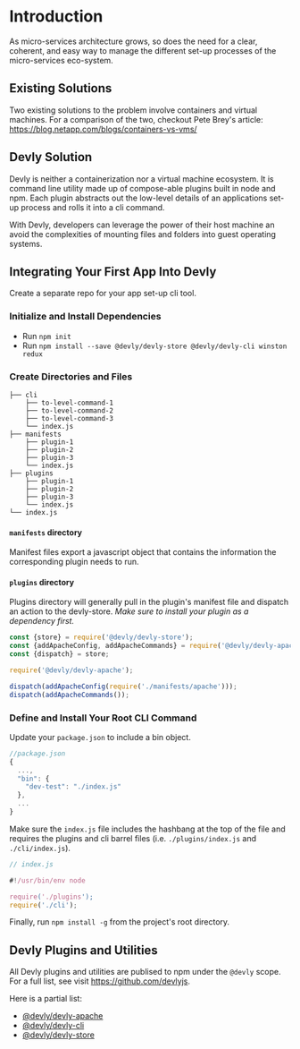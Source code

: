 # Introduction

As micro-services architecture grows, so does the need for a clear, coherent, and easy way to manage the different set-up processes of the micro-services eco-system.  

## Existing Solutions

Two existing solutions to the problem involve containers and virtual machines.  For a comparison of the two, checkout Pete Brey's article: https://blog.netapp.com/blogs/containers-vs-vms/

## Devly Solution

Devly is neither a containerization nor a virtual machine ecosystem.  It is command line utility made up of compose-able plugins built in node and npm.  Each plugin abstracts out the low-level details of an applications set-up process and rolls it into a cli command.

With Devly, developers can leverage the power of their host machine an avoid the complexities of mounting files and folders into guest operating systems.

## Integrating Your First App Into Devly

Create a separate repo for your app set-up cli tool.

### Initialize and Install Dependencies
 - Run `npm init`
 - Run `npm install --save @devly/devly-store @devly/devly-cli winston redux`

### Create Directories and Files

```
├── cli
    ├── to-level-command-1
    ├── to-level-command-2
    ├── to-level-command-3
    └── index.js
├── manifests
    ├── plugin-1
    ├── plugin-2
    ├── plugin-3
    └── index.js
├── plugins
    ├── plugin-1
    ├── plugin-2
    ├── plugin-3
    └── index.js
└── index.js
```

#### `manifests` directory

Manifest files export a javascript object that contains the information the corresponding plugin needs to run.

#### `plugins` directory

Plugins directory will generally pull in the plugin's manifest file and dispatch an action to the devly-store.  *Make sure to install your plugin as a dependency first.*

```js
const {store} = require('@devly/devly-store');
const {addApacheConfig, addApacheCommands} = require('@devly/devly-apache/actions');
const {dispatch} = store;

require('@devly/devly-apache');

dispatch(addApacheConfig(require('./manifests/apache')));
dispatch(addApacheCommands());
```

### Define and Install Your Root CLI Command

Update your `package.json` to include a bin object.  

```js
//package.json
{
  ...,
  "bin": {
    "dev-test": "./index.js"
  },
  ...
}
```

Make sure the `index.js` file includes the hashbang at the top of the file and requires the plugins and cli barrel files (i.e. `./plugins/index.js` and `./cli/index.js`).

```js
// index.js

#!/usr/bin/env node

require('./plugins');
require('./cli');
```

Finally, run `npm install -g` from the project's root directory.

## Devly Plugins and Utilities

All Devly plugins and utilities are publised to npm under the `@devly` scope.  For a full list, see visit https://github.com/devlyjs.

Here is a partial list:
 - [@devly/devly-apache](https://github.com/devlyjs/devly-apache)
 - [@devly/devly-cli](https://github.com/devlyjs/devly-cli)
 - [@devly/devly-store](https://github.com/devlyjs/devly-store)

